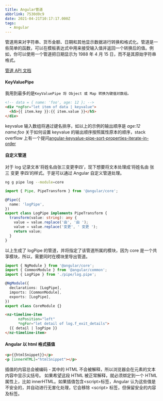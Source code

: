 ```yaml
---
title: Angular管道
abbrlink: 7530d0c9
date: 2021-04-21T10:17:17.000Z
tags:
  - Angular
---
```


管道用来对字符串、货币金额、日期和其他显示数据进行转换和格式化。管道是一些简单的函数，可以在模板表达式中用来接受输入值并返回一个转换后的值。例如，你可以使用一个管道把日期显示为 1988 年 4 月 15 日，而不是其原始字符串格式。

<!--more-->

[管道 API 文档](https://angular.cn/api/common#pipes)

#### KeyValuePipe

我用到最多的是`KeyValuePipe 将 Object 或 Map 转换为键值对数组。`

```html
<!-- data = { name: 'foo', age: 12 }; -->
<div *ngFor="let item of data | keyvalue">
  <h5>{{ item.key }}:{{ item.value }}</h5>
</div>
```

keyvalue 输入数组将通过键名排序，如以上的示例的输出顺序是 _age:12_ 　*name:foo*
关于如何设置 keyvalue 的输出顺序按照属性原本的顺序，stack overflow 上有一个提问[angular-keyvalue-pipe-sort-properties-iterate-in-order](https://stackoverflow.com/questions/52793944/angular-keyvalue-pipe-sort-properties-iterate-in-order)

#### 自定义管道

对于 log 记录文本‘将姓名由张三变更李四’，现下想要将文本处理成‘将姓名由 张三 变更 李四’的样式。于是可以通过 Angular 自定义管道处理。

```bash
ng g pipe log --module=core
```

```typescript
import { Pipe, PipeTransform } from '@angular/core';

@Pipe({
  name: 'logPipe',
})
export class LogPipe implements PipeTransform {
  transform(value: string): any {
    value = value.replace('由', '由 ');
    value = value.replace('变更', ' 变更 ');
    return value;
  }
}
```

以上生成了 logPipe 的管道，并将指定了该管道所属的模块，因为 core 是一个共享模块，所以，需要同时在模块里导出管道。

```Typescript
import { NgModule } from '@angular/core';
import { CommonModule } from '@angular/common';
import { LogPipe } from './pipe/log.pipe';

@NgModule({
  declarations: [LogPipe],
  imports: [CommonModule],
  exports: [LogPipe],
})
export class CoreModule {}
```

```HTML
<nz-timeline-item
      nzPosition="left"
      *ngFor="let detail of log.f_exit_details">
  {{ detail | logPipe }}
</nz-timeline-item>
```

#### Angular 以 html 格式插值

```html
<p>{{htmlSnippet}}</p>
<p [innerHTML]="htmlSnippet"></p>
```

插值的内容总会被编码 - 其中的 HTML 不会被解释，所以浏览器会在元素的文本内容中显示尖括号。
如果希望这段 HTML 被正常解释，就必须绑定到一个 HTML 属性上，比如 innerHTML。如果插值包含\<script\>标签，Angular 认为这些值是不安全的，并自动进行无害化处理，它会移除 \<script\> 标签，但保留安全的内容及标签。
